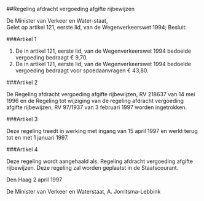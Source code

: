 <meta http-equiv='Content-Type' content='text/html; charset=utf-8' />

##Regeling afdracht vergoeding afgifte rijbewijzen

De Minister van Verkeer en Water-staat,  
Gelet op artikel 121, eerste lid, van de Wegenverkeerswet 1994;
Besluit:     

###Artikel  1  

1. De in artikel 121, eerste lid, van de Wegenverkeerswet 1994 bedoelde vergoeding bedraagt € 9,70.   
2.  De in artikel 121, eerste lid, van de Wegenverkeerswet 1994 bedoelde vergoeding bedraagt voor spoedaanvragen € 43,80. 

###Artikel  2  

De Regeling afdracht vergoeding afgifte rijbewijzen, RV 218637 van 14 mei 1996 en de Regeling tot wijziging van de regeling afdracht vergoeding afgifte rijbewijzen, RV 97/1937 van 3 februari 1997 worden ingetrokken.  

###Artikel  3  

Deze regeling treedt in werking met ingang van 15 april 1997 en werkt terug tot en met 1 januari 1997.  

###Artikel  4  

Deze regeling wordt aangehaald als: Regeling afdracht vergoeding afgifte rijbewijzen. 
Deze regeling zal worden geplaatst in de Staatscourant.   

Den Haag 
2 april 1997    

De 
Minister van Verkeer en Waterstaat,
A. Jorritsma-Lebbink      
